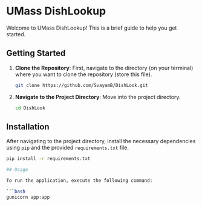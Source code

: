 # UMass DishLookup

Welcome to UMass DishLookup! This is a brief guide to help you get started.

## Getting Started

1. **Clone the Repository**: First, navigate to the directory (on your terminal) where you want to clone the repository (store this file).
    ```bash
    git clone https://github.com/SvayamB/DishLook.git
    ```

2. **Navigate to the Project Directory**: Move into the project directory.
    ```bash
    cd DishLook
    ```

## Installation

After navigating to the project directory, install the necessary dependencies using `pip` and the provided `requirements.txt` file.

```bash
pip install -r requirements.txt

## Usage

To run the application, execute the following command:

```bash
gunicorn app:app
